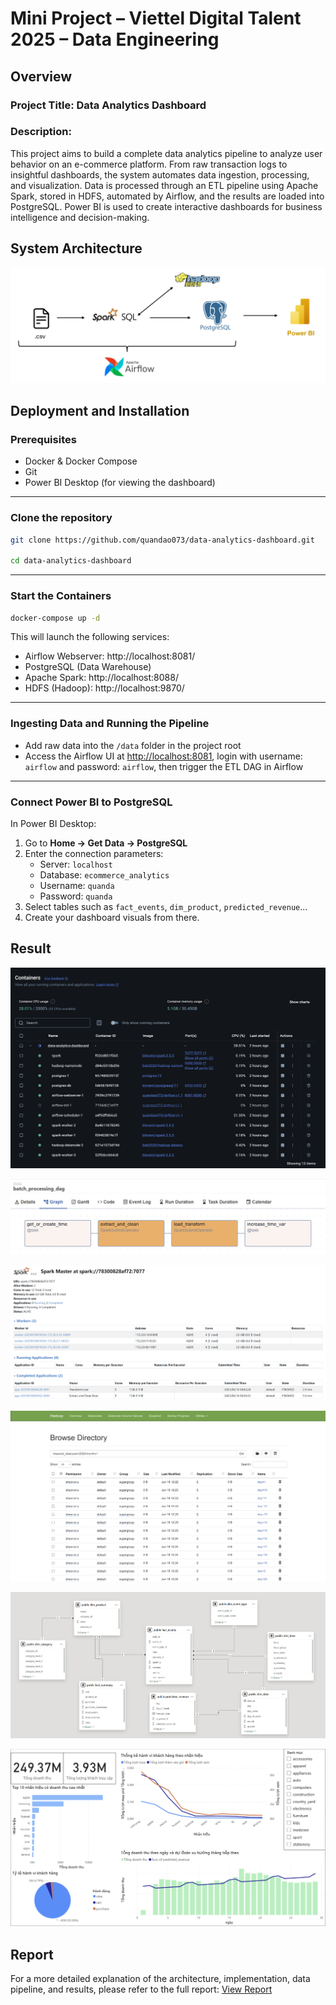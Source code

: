 # Mini Project – Viettel Digital Talent 2025 – Data Engineering

## Overview
### Project Title: Data Analytics Dashboard

### Description:
This project aims to build a complete data analytics pipeline to analyze user behavior on an e-commerce platform. From raw transaction logs to insightful dashboards, the system automates data ingestion, processing, and visualization. Data is processed through an ETL pipeline using Apache Spark, stored in HDFS, automated by Airflow, and the results are loaded into PostgreSQL. Power BI is used to create interactive dashboards for business intelligence and decision-making.

## System Architecture
![Project Architecture](./images/project_architecture.png)

## Deployment and Installation

### Prerequisites

- Docker & Docker Compose
- Git
- Power BI Desktop (for viewing the dashboard)
---
### Clone the repository

```bash
git clone https://github.com/quandao073/data-analytics-dashboard.git

cd data-analytics-dashboard
```
---
### Start the Containers
```bash
docker-compose up -d
```

This will launch the following services:

- Airflow Webserver: http://localhost:8081/
- PostgreSQL (Data Warehouse)
- Apache Spark: http://localhost:8088/
- HDFS (Hadoop): http://localhost:9870/
---
### Ingesting Data and Running the Pipeline
- Add raw data into the `/data` folder in the project root
- Access the Airflow UI at [http://localhost:8081](http://localhost:8081), login with username: `airflow` and password:   `airflow`, then trigger the ETL DAG in Airflow
---
### Connect Power BI to PostgreSQL
In Power BI Desktop:

1. Go to **Home → Get Data → PostgreSQL**
2. Enter the connection parameters:
   - Server: `localhost`
   - Database: `ecommerce_analytics`
   - Username: `quanda`
   - Password: `quanda`
3. Select tables such as `fact_events`, `dim_product`, `predicted_revenue`...
4. Create your dashboard visuals from there.

## Result
![Docker Container](./images/docker.png)

![Airflow](./images/airflow_dag.png)

![Spark](./images/spark.png)

![HDFS](./images/hdfs.png)

![StarSchema](./images/star_schema.png)

![Dashboard](./images/dashboard.png)

## Report
For a more detailed explanation of the architecture, implementation, data pipeline, and results, please refer to the full report: [View Report](./report/DaoAnhQuan_MiniProject_Report.pdf)